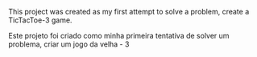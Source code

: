 This project was created as my first attempt to solve a problem, create a TicTacToe-3 game.

Este projeto foi criado como minha primeira tentativa de solver um problema, criar um jogo da velha - 3